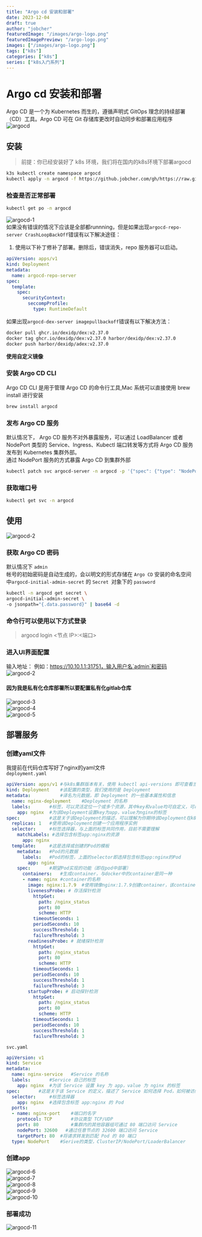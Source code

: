 ```yaml
---
title: "Argo cd 安装和部署"
date: 2023-12-04
draft: true
author: "jobcher"
featuredImage: "/images/argo-logo.png"
featuredImagePreview: "/argo-logo.png"
images: ["/images/argo-logo.png"]
tags: ["k8s"]
categories: ["k8s"]
series: ["k8s入门系列"]
---
```


# Argo cd 安装和部署

Argo CD 是一个为 Kubernetes 而生的，遵循声明式 GitOps 理念的持续部署（CD）工具。Argo CD 可在 Git 存储库更改时自动同步和部署应用程序
![argocd](/images/argocd-1.png)

## 安装

> 前提：你已经安装好了 k8s 环境，我们将在国内的k8s环境下部署argocd  
  
```sh
k3s kubectl create namespace argocd
kubectl apply -n argocd -f https://github.jobcher.com/gh/https://raw.githubusercontent.com/argoproj/argo-cd/stable/manifests/install.yaml
```

### 检查是否正常部署
```sh
kubectl get po -n argocd
```
![argocd-1](/images/argocd-1.jpg)  
如果没有错误的情况下应该是全部都runnning，但是如果出现`argocd-repo-server CrashLoopBackOff`错误有以下解决途径：  
1. 使用以下补丁修补了部署。删除后，错误消失，repo 服务器可以启动。  
```yaml
apiVersion: apps/v1
kind: Deployment
metadata:
  name: argocd-repo-server
spec:
  template:
    spec:
      securityContext:
        seccompProfile:
          type: RuntimeDefault
```
如果出现`argocd-dex-server imagepullbackoff`错误有以下解决方法：  
```sh
docker pull ghcr.io/dexidp/dex:v2.37.0
docker tag ghcr.io/dexidp/dex:v2.37.0 harbor/dexidp/dex:v2.37.0
docker push harbor/dexidp/adex:v2.37.0
```
**使用自定义镜像**


### 安装 Argo CD CLI

Argo CD CLI 是用于管理 Argo CD 的命令行工具,Mac 系统可以直接使用 brew install 进行安装

```sh
brew install argocd
```

### 发布 Argo CD 服务

默认情况下， Argo CD 服务不对外暴露服务，可以通过 LoadBalancer 或者 NodePort 类型的 Service、Ingress、Kubectl 端口转发等方式将 Argo CD 服务发布到 Kubernetes 集群外部。  
通过 NodePort 服务的方式暴露 Argo CD 到集群外部

```sh
kubectl patch svc argocd-server -n argocd -p '{"spec": {"type": "NodePort"}}'
```

### 获取端口号
```sh
kubectl get svc -n argocd
```

## 使用

![argocd-2](/images/argocd_2.png)

### 获取 Argo CD 密码

默认情况下 `admin`  
 帐号的初始密码是自动生成的，会以明文的形式存储在 `Argo CD` 安装的命名空间中`argocd-initial-admin-secret` 的 `Secret `对象下的 `password`

```sh
kubectl -n argocd get secret \
argocd-initial-admin-secret \
-o jsonpath="{.data.password}" | base64 -d
```

### 命令行可以使用以下方式登录
> argocd login <节点 IP>:<端口>  
  
### 进入UI界面配置
输入地址： 例如：https://10.10.1.1:31751，输入用户名`admin`和密码  
![argocd-2](/images/argocd-2.jpg)  
#### 因为我是私有化仓库部署所以要配置私有化gitlab仓库  
![argocd-3](/images/argocd-3.jpg)  
![argocd-4](/images/argocd-4.jpg)  
![argocd-5](/images/argocd-5.jpg)  
## 部署服务
### 创建yaml文件
我提前在代码仓库写好了nginx的yaml文件  
`deployment.yaml`  
```yml
apiVersion: apps/v1	#与k8s集群版本有关，使用 kubectl api-versions 即可查看当前集群支持的版本
kind: Deployment	#该配置的类型，我们使用的是 Deployment
metadata:	        #译名为元数据，即 Deployment 的一些基本属性和信息
  name: nginx-deployment	#Deployment 的名称
  labels:	    #标签，可以灵活定位一个或多个资源，其中key和value均可自定义，可以定义多组，目前不需要理解
    app: nginx	#为该Deployment设置key为app，value为nginx的标签
spec:	        #这是关于该Deployment的描述，可以理解为你期待该Deployment在k8s中如何使用
  replicas: 1	#使用该Deployment创建一个应用程序实例
  selector:	    #标签选择器，与上面的标签共同作用，目前不需要理解
    matchLabels: #选择包含标签app:nginx的资源
      app: nginx
  template:	    #这是选择或创建的Pod的模板
    metadata:	#Pod的元数据
      labels:	#Pod的标签，上面的selector即选择包含标签app:nginx的Pod
        app: nginx
    spec:	    #期望Pod实现的功能（即在pod中部署）
      containers:	#生成container，与docker中的container是同一种
      - name: nginx	#container的名称
        image: nginx:1.7.9	#使用镜像nginx:1.7.9创建container，该container默认80访问
        livenessProbe: # 存活探针检测
          httpGet:
            path: /nginx_status
            port: 80
            scheme: HTTP
          timeoutSeconds: 1
          periodSeconds: 10
          successThreshold: 1
          failureThreshold: 3
        readinessProbe: # 就绪探针检测
          httpGet:
            path: /nginx_status
            port: 80
            scheme: HTTP
          timeoutSeconds: 1
          periodSeconds: 10
          successThreshold: 1
          failureThreshold: 3
        startupProbe: # 启动探针检测
          httpGet:
            path: /nginx_status
            port: 80
            scheme: HTTP
          timeoutSeconds: 1
          periodSeconds: 10
          successThreshold: 1
          failureThreshold: 3
```
`svc.yaml`
```yml
apiVersion: v1
kind: Service
metadata:
  name: nginx-service	#Service 的名称
  labels:     	#Service 自己的标签
    app: nginx	#为该 Service 设置 key 为 app，value 为 nginx 的标签
spec:	    #这是关于该 Service 的定义，描述了 Service 如何选择 Pod，如何被访问
  selector:	    #标签选择器
    app: nginx	#选择包含标签 app:nginx 的 Pod
  ports:
  - name: nginx-port	#端口的名字
    protocol: TCP	    #协议类型 TCP/UDP
    port: 80	        #集群内的其他容器组可通过 80 端口访问 Service
    nodePort: 32600   #通过任意节点的 32600 端口访问 Service
    targetPort: 80	#将请求转发到匹配 Pod 的 80 端口
  type: NodePort	#Serive的类型，ClusterIP/NodePort/LoaderBalancer
```
### 创建app
![argocd-6](/images/argocd-6.jpg)  
![argocd-7](/images/argocd-7.jpg)  
![argocd-8](/images/argocd-8.jpg)  
![argocd-9](/images/argocd-9.jpg)  
![argocd-10](/images/argocd-10.jpg)  
### 部署成功
![argocd-11](/images/argocd-11.jpg)  
